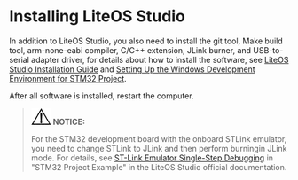 # Installing LiteOS Studio<a name="EN-US_TOPIC_0314628508"></a>

In addition to LiteOS Studio, you also need to install the git tool, Make build tool, arm-none-eabi compiler, C/C++ extension, JLink burner, and USB-to-serial adapter driver, for details about how to install the software, see  [LiteOS Studio Installation Guide](https://liteos.gitee.io/liteos_studio/#/install)  and  [Setting Up the Windows Development Environment for STM32 Project](https://liteos.gitee.io/liteos_studio/#/project_stm32?id=搭建windows开发环境).

After all software is installed, restart the computer.

>![](public_sys-resources/icon-notice.gif) **NOTICE:** 
>
>For the STM32 development board with the onboard STLink emulator, you need to change STLink to JLink and then perform burningin JLink mode. For details, see  [ST-Link Emulator Single-Step Debugging](https://liteos.gitee.io/liteos_studio/#/project_stm32?id=st-link仿真器单步调测)  in "STM32 Project Example" in the LiteOS Studio official documentation.

